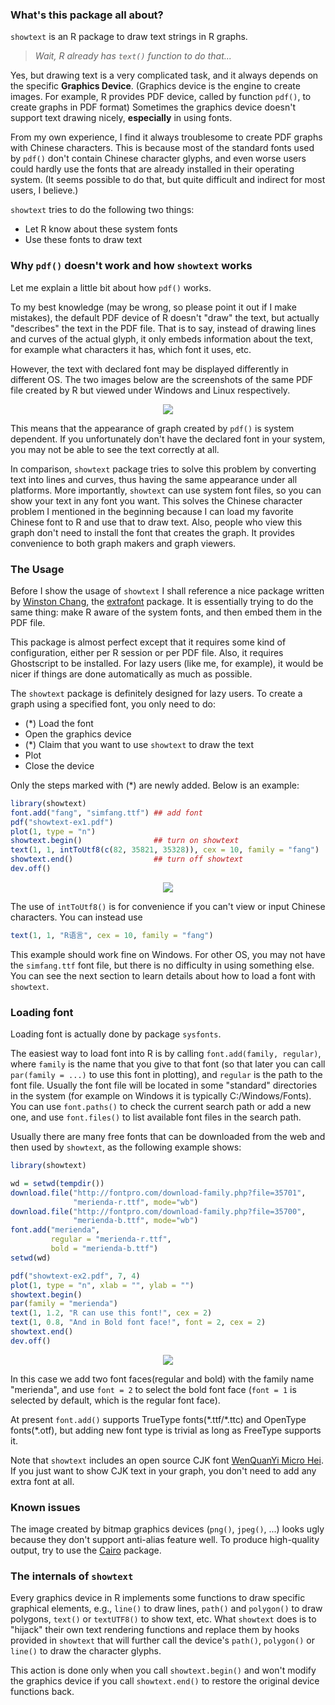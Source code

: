### What's this package all about?
`showtext` is an R package to draw text strings in R graphs.

> *Wait, R already has `text()` function to do that...*

Yes, but drawing text is a very complicated task, and it always depends on
the specific **Graphics Device**.
(Graphics device is the engine to create images.
For example, R provides PDF device, called by function `pdf()`,
to create graphs in PDF format)
Sometimes the graphics device doesn't support text drawing nicely,
**especially** in using fonts.

From my own experience, I find it always troublesome to create PDF
graphs with Chinese characters. This is because most of the standard
fonts used by `pdf()` don't contain Chinese character glyphs, and
even worse users could hardly use the fonts that are already installed
in their operating system. (It seems possible to do that, but quite
difficult and indirect for most users, I believe.)

`showtext` tries to do the following two things:

- Let R know about these system fonts
- Use these fonts to draw text

### Why `pdf()` doesn't work and how `showtext` works
Let me explain a little bit about how `pdf()` works.

To my best knowledge (may be wrong, so please point it out if I make
mistakes), the default PDF device of R doesn't "draw" the text,
but actually "describes" the text in the PDF file.
That is to say, instead of drawing lines and curves of the actual glyph,
it only embeds information about the text, for example what characters
it has, which font it uses, etc.

However, the text with declared font may be displayed differently in
different OS. The two images below are the screenshots of the same PDF
file created by R but viewed under Windows and Linux respectively.

<div align="center">
  <img src="http://i.imgur.com/x1zM34F.png" />
</div>

This means that the appearance of graph created by `pdf()` is
system dependent. If you unfortunately don't have the declared font
in your system, you may not be able to see the text correctly at all. 

In comparison, `showtext` package tries to solve this problem by
converting text into lines and curves, thus having the same appearance
under all platforms. More importantly, `showtext` can use system font
files, so you can show your text in any font you want.
This solves the Chinese character problem I mentioned in the beginning
because I can load my favorite Chinese font to R and use that to draw
text. Also, people who view this graph don't need to install the font
that creates the graph. It provides convenience to both graph makers
and graph viewers.

### The Usage
Before I show the usage of `showtext` I shall reference a nice package
written by
[Winston Chang](https://github.com/wch),
the [extrafont](https://github.com/wch/extrafont) package.
It is essentially trying to do the same thing: make R aware of the system
fonts, and then embed them in the PDF file.

This package is almost perfect except that it requires some kind of
configuration, either per R session or per PDF file. Also, it requires
Ghostscript to be installed. For lazy users (like me, for example),
it would be nicer if things are done automatically as much as possible.

The `showtext` package is definitely designed for lazy users.
To create a graph using a specified font, you only need to do:

- (\*) Load the font
- Open the graphics device
- (\*) Claim that you want to use `showtext` to draw the text
- Plot
- Close the device

Only the steps marked with (\*) are newly added. Below is an example:

```r
library(showtext)
font.add("fang", "simfang.ttf") ## add font
pdf("showtext-ex1.pdf")
plot(1, type = "n")
showtext.begin()                ## turn on showtext
text(1, 1, intToUtf8(c(82, 35821, 35328)), cex = 10, family = "fang")
showtext.end()                  ## turn off showtext
dev.off()
```

<div align="center">
  <img src="http://i.imgur.com/u5uvjy5.png" />
</div>

The use of `intToUtf8()` is for convenience if you can't view or input
Chinese characters. You can instead use
```r
text(1, 1, "R语言", cex = 10, family = "fang")
```

This example should work fine on Windows. For other OS, you may not have
the `simfang.ttf` font file, but there is no difficulty in using something
else. You can see the next section to learn details about how to load
a font with `showtext`.

### Loading font
Loading font is actually done by package `sysfonts`.

The easiest way to load font into R is by calling `font.add(family, regular)`,
where `family` is the name that you give to that font (so that later you can
call `par(family = ...)` to use this font in plotting), and `regular` is the
path to the font file. Usually the font file will be located in some "standard"
directories in the system (for example on Windows it is typically C:/Windows/Fonts).
You can use `font.paths()` to check the current search path or add a new one,
and use `font.files()` to list available font files in the search path.

Usually there are many free fonts that can be downloaded from the web and then used by
`showtext`, as the following example shows:

```r
library(showtext)

wd = setwd(tempdir())
download.file("http://fontpro.com/download-family.php?file=35701",
              "merienda-r.ttf", mode="wb")
download.file("http://fontpro.com/download-family.php?file=35700",
              "merienda-b.ttf", mode="wb")
font.add("merienda",
         regular = "merienda-r.ttf",
         bold = "merienda-b.ttf")
setwd(wd)

pdf("showtext-ex2.pdf", 7, 4)
plot(1, type = "n", xlab = "", ylab = "")
showtext.begin()
par(family = "merienda")
text(1, 1.2, "R can use this font!", cex = 2)
text(1, 0.8, "And in Bold font face!", font = 2, cex = 2)
showtext.end()
dev.off()
```

<div align="center">
  <img src="http://i.imgur.com/EUIGQ6L.png" />
</div>

In this case we add two font faces(regular and bold) with the family name
"merienda", and use `font = 2` to select the bold font face (`font = 1` is
selected by default, which is the regular font face).

At present `font.add()` supports TrueType fonts(\*.ttf/\*.ttc) and
OpenType fonts(\*.otf), but adding new
font type is trivial as long as FreeType supports it.

Note that `showtext` includes an open source CJK font
[WenQuanYi Micro Hei](http://wenq.org/wqy2/index.cgi?MicroHei%28en%29).
If you just want to show CJK text in your graph, you don't need to add any
extra font at all.

### Known issues
The image created by bitmap graphics devices (`png()`, `jpeg()`, ...)
looks ugly because they don't support anti-alias feature well. To produce
high-quality output, try to use the
[Cairo](http://cran.r-project.org/web/packages/Cairo/index.html) package.

### The internals of `showtext`
Every graphics device in R implements some functions to draw specific graphical
elements, e.g., `line()` to draw lines, `path()` and `polygon()` to draw polygons,
`text()` or `textUTF8()` to show text, etc. What `showtext` does is to "hijack"
their own text rendering functions and replace them by hooks provided in `showtext`
that will further call the device's `path()`, `polygon()` or `line()` to draw the
character glyphs.

This action is done only when you call `showtext.begin()` and won't modify the
graphics device if you call `showtext.end()` to restore the original device functions back.

